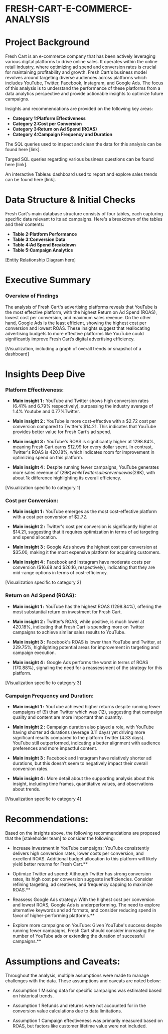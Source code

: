 # FRESH-CART-E-COMMERCE-ANALYSIS


# Project Background
Fresh Cart is an e-commerce company that has been actively leveraging various digital platforms to drive online sales. It operates within the online retail industry, where optimizing ad spend and conversion rates is crucial for maintaining profitability and growth. Fresh Cart's business model revolves around targeting diverse audiences across platforms which includes YouTube, Twitter, Facebook, Instagram, and Google Ads. The focus of this analysis is to understand the performance of these platforms from a data analytics perspective and provide actionable insights to optimize future campaigns.


Insights and recommendations are provided on the following key areas:

- **Category 1:Platform Effectiveness** 
- **Category 2:Cost per Conversion**
- **Category 3:Return on Ad Spend (ROAS)**
- **Category 4:Campaign Frequency and Duration** 

The SQL queries used to inspect and clean the data for this analysis can be found here [link].

Targed SQL queries regarding various business questions can be found here [link].

An interactive Tableau dashboard used to report and explore sales trends can be found here [link].



# Data Structure & Initial Checks

Fresh Cart's main database structure consists of four tables, each capturing specific data relevant to its ad campaigns. Here's a breakdown of the tables and their contents:

- **Table 2:Platform Performance**
- **Table 3:Conversion Data**
- **Table 4:Ad Spend Breakdown**
- **Table 5:Campaign Analytics**

[Entity Relationship Diagram here]



# Executive Summary

### Overview of Findings

The analysis of Fresh Cart's advertising platforms reveals that YouTube is the most effective platform, with the highest Return on Ad Spend (ROAS), lowest cost per conversion, and maximum sales revenue. On the other hand, Google Ads is the least efficient, showing the highest cost per conversion and lowest ROAS. These insights suggest that reallocating advertising budgets to more effective platforms like YouTube could significantly improve Fresh Cart’s digital advertising efficiency.


[Visualization, including a graph of overall trends or snapshot of a dashboard]



# Insights Deep Dive
### Platform Effectiveness:

* **Main insight 1 :** YouTube and Twitter shows high conversion rates (6.41% and 6.79% respectively), surpassing the industry average of 1.4% Youtube and 0.77%Twitter.
  
* **Main insight 2 :**  YouTube is more cost-effective with a $2.72 cost per conversion compared to Twitter's $14.21. This indicates that YouTube provides better value for Fresh Cart’s ad spend.
  
* **Main insight 3 :** YouTube's ROAS is significantly higher at 1298.84%, meaning Fresh Cart earns $12.99 for every dollar spent. In contrast, Twitter's ROAS is 420.18%, which indicates room for improvement in optimizing spend on this platform.
  
* **Main insight 4 :** Despite running fewer campaigns, YouTube generates more sales revenue of ($29K) while Twitter sales revenue was ($28K), with about 1k difference highlighting its overall efficiency.

[Visualization specific to category 1]


### Cost per Conversion:

* **Main insight 1 :** YouTube emerges as the most cost-effective platform with a cost per conversion of $2.72.
  
* **Main insight 2 :** Twitter's cost per conversion is significantly higher at $14.21, suggesting that it requires optimization in terms of ad targeting and spend allocation.
  
* **Main insight 3 :** Google Ads shows the highest cost per conversion at $35.00, making it the most expensive platform for acquiring customers.
  
* **Main insight 4 :** Facebook and Instagram have moderate costs per conversion ($16.68 and $26.16, respectively), indicating that they are mid-range options in terms of cost-efficiency.

[Visualization specific to category 2]


### Return on Ad Spend (ROAS):

* **Main insight 1 :** YouTube has the highest ROAS (1298.84%), offering the most substantial return on investment for Fresh Cart.
  
* **Main insight 2 :** Twitter’s ROAS, while positive, is much lower at 420.18%, indicating that Fresh Cart is spending more on Twitter campaigns to achieve similar sales results to YouTube.
  
* **Main insight 3 :** Facebook's ROAS is lower than YouTube and Twitter, at 229.75%, highlighting potential areas for improvement in targeting and campaign execution.
  
* **Main insight 4 :** Google Ads performs the worst in terms of ROAS (170.88%), signaling the need for a reassessment of the strategy for this platform.

[Visualization specific to category 3]


### Campaign Frequency and Duration:

* **Main insight 1 :** YouTube achieved higher returns despite running fewer campaigns of (9) than Twitter which was (12), suggesting that campaign quality and content are more important than quantity.
  
* **Main insight 2 :** Campaign duration also played a role, with YouTube having shorter ad durations (average 3.11 days) yet driving more significant results compared to the platform Twitter (4.33 days). YouTube still outperformed, indicating a better alignment with audience preferences and more impactful content.
  
* **Main insight 3 :** Facebook and Instagram have relatively shorter ad durations, but this doesn’t seem to negatively impact their overall conversion rates.
  
* **Main insight 4 :** More detail about the supporting analysis about this insight, including time frames, quantitative values, and observations about trends.

[Visualization specific to category 4]



# Recommendations:

Based on the insights above, the following recommendations are proposed that the [stakeholder team] to consider the following: 

* Increase investment in YouTube campaigns: YouTube consistently delivers high conversion rates, lower costs per conversion, and excellent ROAS. Additional budget allocation to this platform will likely yield better returns for Fresh Cart.**
  
* Optimize Twitter ad spend: Although Twitter has strong conversion rates, its high cost per conversion suggests inefficiencies. Consider refining targeting, ad creatives, and frequency capping to maximize ROAS.**
  
* Reassess Google Ads strategy: With the highest cost per conversion and lowest ROAS, Google Ads is underperforming. The need to explore alternative keywords and ad formats, and consider reducing spend in favor of higher-performing platforms.**
  
* Explore more campaigns on YouTube: Given YouTube's success despite running fewer campaigns, Fresh Cart should consider increasing the number of YouTube ads or extending the duration of successful campaigns.**
  
  

# Assumptions and Caveats:

Throughout the analysis, multiple assumptions were made to manage challenges with the data. These assumptions and caveats are noted below:

* Assumption 1 Missing data for specific campaigns was estimated based on historical trends.
  
* Assumption 1 Refunds and returns were not accounted for in the conversion value calculations due to data limitations.
  
* Assumption 1 Campaign effectiveness was primarily measured based on ROAS, but factors like customer lifetime value were not included.


